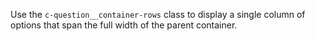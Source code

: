 Use the `c-question__container-rows` class to display a single column of options that span the full width of the parent container.
